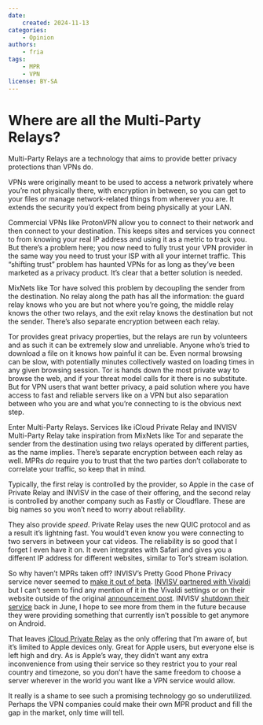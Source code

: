 ```yaml
---
date:
    created: 2024-11-13
categories:
    - Opinion
authors:
    - fria
tags:
    - MPR
    - VPN
license: BY-SA
---
```

# Where are all the Multi-Party Relays?

Multi-Party Relays are a technology that aims to provide better privacy protections than VPNs do.

VPNs were originally meant to be used to access a network privately where you’re not physically there, with encryption in between, so you can get to your files or manage network-related things from wherever you are. It extends the security you’d expect from being physically at your LAN.

Commercial VPNs like ProtonVPN allow you to connect to their network and then connect to your destination. This keeps sites and services you connect to from knowing your real IP address and using it as a metric to track you. But there’s a problem here; you now need to fully trust your VPN provider in the same way you need to trust your ISP with all your internet traffic. This “shifting trust” problem has haunted VPNs for as long as they’ve been marketed as a privacy product. It’s clear that a better solution is needed.

MixNets like Tor have solved this problem by decoupling the sender from the destination. No relay along the path has all the information: the guard relay knows who you are but not where you’re going, the middle relay knows the other two relays, and the exit relay knows the destination but not the sender. There’s also separate encryption between each relay.

Tor provides great privacy properties, but the relays are run by volunteers and as such it can be extremely slow and unreliable. Anyone who’s tried to download a file on it knows how painful it can be. Even normal browsing can be slow, with potentially minutes collectively wasted on loading times in any given browsing session. Tor is hands down the most private way to browse the web, and if your threat model calls for it there is no substitute. But for VPN users that want better privacy, a paid solution where you have access to fast and reliable servers like on a VPN but also separation between who you are and what you’re connecting to is the obvious next step.

Enter Multi-Party Relays. Services like iCloud Private Relay and INVISV Multi-Party Relay take inspiration from MixNets like Tor and separate the sender from the destination using two relays operated by different parties, as the name implies. There’s separate encryption between each relay as well. MPRs *do* require you to trust that the two parties don’t collaborate to correlate your traffic, so keep that in mind. 

Typically, the first relay is controlled by the provider, so Apple in the case of Private Relay and INVISV in the case of their offering, and the second relay is controlled by another company such as Fastly or Cloudflare. These are big names so you won’t need to worry about reliability.

They also provide *speed*. Private Relay uses the new QUIC protocol and as a result it’s lightning fast. You would’t even know you were connecting to two servers in between your cat videos. The reliability is so good that I forget I even have it on. It even integrates with Safari and gives you a different IP address for different websites, similar to Tor’s stream isolation.

So why haven’t MPRs taken off? INVISV’s Pretty Good Phone Privacy service never seemed to [make it out of beta](https://invisv.com/pgpp/#pgpp-release-notes). [INVISV partnered with Vivaldi](https://invisv.com/articles/vivaldi-privacy-guard) but I can’t seem to find any mention of it in the Vivaldi settings or on their website outside of the original [announcement post](https://vivaldi.com/blog/desktop/privacy-guard-your-privacy-matters-vivaldi-browser-snapshot-3319-12/). INVISV [shutdown their service](https://invisv.com/articles/service_shutdown.html) back in June, I hope to see more from them in the future because they were providing something that currently isn’t possible to get anymore on Android.

That leaves [iCloud Private Relay](https://support.apple.com/en-us/102602) as the only offering that I’m aware of, but it’s limited to Apple devices only. Great for Apple users, but everyone else is left high and dry. As is Apple’s way, they didn’t want any extra inconvenience from using their service so they restrict you to your real country and timezone, so you don’t have the same freedom to choose a server wherever in the world you want like a VPN service would allow.

It really is a shame to see such a promising technology go so underutilized. Perhaps the VPN companies could make their own MPR product and fill the gap in the market, only time will tell.
